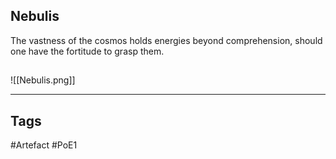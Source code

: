 ## Nebulis
The vastness of the cosmos holds energies beyond comprehension, should one have the fortitude to grasp them.
##
![[Nebulis.png]]

---
## Tags
#Artefact
#PoE1